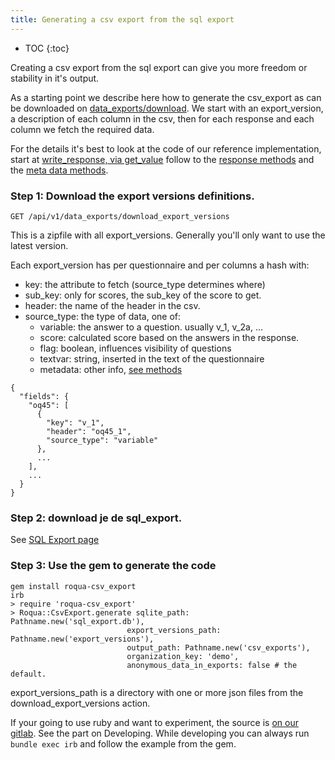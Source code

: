 ```yaml
---
title: Generating a csv export from the sql export
---
```


* TOC
{:toc}

Creating a csv export from the sql export can give you more freedom or stability in it's output.

As a starting point we describe here how to generate the csv_export as can be downloaded on [data_exports/download](responses). We start with an export_version, a description of each column in the csv, then for each response and each column we fetch the required data.

For the details it's best to look at the code of our reference implementation, start at [write_response, via get_value](https://gitlab.roqua.nl/roqua/roqua-csv_export/blob/master/lib/roqua/csv_export/csv_export_questionnaire_version.rb) follow to the [response methods](https://gitlab.roqua.nl/roqua/roqua-csv_export/blob/master/lib/roqua/csv_export/models/response.rb) and the [meta data methods](https://gitlab.roqua.nl/roqua/roqua-csv_export/blob/master/lib/roqua/csv_export/meta_data.rb).

### Step 1: Download the export versions definitions.

    GET /api/v1/data_exports/download_export_versions

This is a zipfile with all export_versions. Generally you'll only want to use the latest version.

Each export_version has per questionnaire and per columns a hash with: 

* key: the attribute to fetch (source_type determines where)
* sub_key: only for scores, the sub_key of the score to get.
* header: the name of the header in the csv.
* source_type: the type of data, one of:
  * variable: the answer to a question. usually v_1, v_2a, ...
  * score: calculated score based on the answers in the response.
  * flag: boolean, influences visibility of questions
  * textvar: string, inserted in the text of the questionnaire
  * metadata: other info, [see methods](https://gitlab.roqua.nl/roqua/roqua-csv_export/blob/master/lib/roqua/csv_export/meta_data.rb)

```
{
  "fields": {
    "oq45": [
      {
        "key": "v_1",
        "header": "oq45_1",
        "source_type": "variable"
      },
      ...
    ],
    ...
  }
}
```

### Step 2: download je de sql_export.

See [SQL Export page](sql_export)

### Step 3: Use the gem to generate the code

```
gem install roqua-csv_export
irb
> require 'roqua-csv_export'
> Roqua::CsvExport.generate sqlite_path: Pathname.new('sql_export.db'),
                          export_versions_path: Pathname.new('export_versions'),
                          output_path: Pathname.new('csv_exports'),
                          organization_key: 'demo',
                          anonymous_data_in_exports: false # the default.
```

export_versions_path is a directory with one or more json files from the download_export_versions action.

If your going to use ruby and want to experiment, the source is [on our gitlab](https://gitlab.roqua.nl/roqua/roqua-csv_export). See the part on Developing. While developing you can always run `bundle exec irb` and follow the example from the gem.

